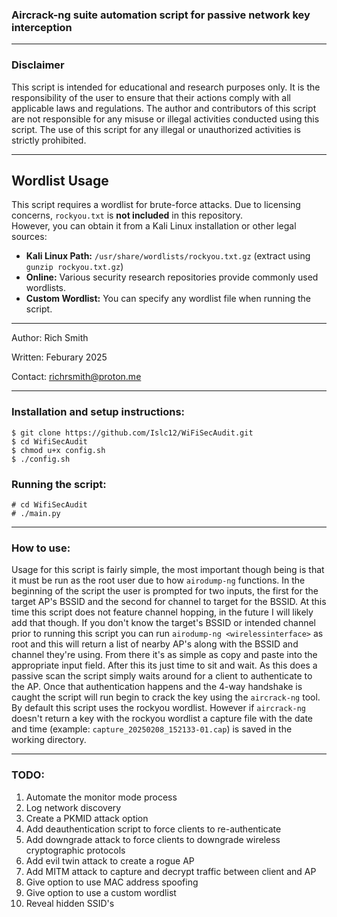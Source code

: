 ### Aircrack-ng suite automation script for passive network key interception

-------------------------------------------------------------------------------------------------------------------------------------------

### Disclaimer

This script is intended for educational and research purposes only. It is the responsibility of the user to ensure that their actions
comply with all applicable laws and regulations. The author and contributors of this script are not responsible for any misuse or illegal
activities conducted using this script. The use of this script for any illegal or unauthorized activities is strictly prohibited.

-------------------------------------------------------------------------------------------------------------------------------------------

## Wordlist Usage
This script requires a wordlist for brute-force attacks. Due to licensing concerns, `rockyou.txt` is **not included** in this repository.  
However, you can obtain it from a Kali Linux installation or other legal sources:  

- **Kali Linux Path:** `/usr/share/wordlists/rockyou.txt.gz` (extract using `gunzip rockyou.txt.gz`)  
- **Online:** Various security research repositories provide commonly used wordlists.  
- **Custom Wordlist:** You can specify any wordlist file when running the script.  

-------------------------------------------------------------------------------------------------------------------------------------------

Author: Rich Smith

Written: Feburary 2025

Contact: richrsmith@proton.me

-------------------------------------------------------------------------------------------------------------------------------------------

### Installation and setup instructions:
```
$ git clone https://github.com/Islc12/WiFiSecAudit.git
$ cd WifiSecAudit
$ chmod u+x config.sh
$ ./config.sh
```

### Running the script:
```
# cd WifiSecAudit
# ./main.py
```

-------------------------------------------------------------------------------------------------------------------------------------------

### How to use:

Usage for this script is fairly simple, the most important though being is that it must be run as the root user due to how `airodump-ng`
functions. In the beginning of the script the user is prompted for two inputs, the first for the target AP's BSSID and the second for
channel to target for the BSSID. At this time this script does not feature channel hopping, in the future I will likely add that though.
If you don't know the target's BSSID or intended channel prior to running this script you can run `airodump-ng <wirelessinterface>` as root
and this will return a list of nearby AP's along with the BSSID and channel they're using. From there it's as simple as copy and paste 
into the appropriate input field. After this its just time to sit and wait. As this does a passive scan the script simply waits around for
a client to authenticate to the AP. Once that authentication happens and the 4-way handshake is caught the script will run begin to crack
the key using the `aircrack-ng` tool. By default this script uses the rockyou wordlist. However if `aircrack-ng` doesn't return a key with
the rockyou wordlist a capture file with the date and time (example: `capture_20250208_152133-01.cap`) is saved in the working directory.

------------------------------------------------------------------------------------------------------------------------------------------

### TODO:

1. Automate the monitor mode process
2. Log network discovery
3. Create a PKMID attack option
4. Add deauthentication script to force clients to re-authenticate
5. Add downgrade attack to force clients to downgrade wireless cryptographic protocols
6. Add evil twin attack to create a rogue AP
7. Add MITM attack to capture and decrypt traffic between client and AP
8. Give option to use MAC address spoofing
9. Give option to use a custom wordlist
10. Reveal hidden SSID's
